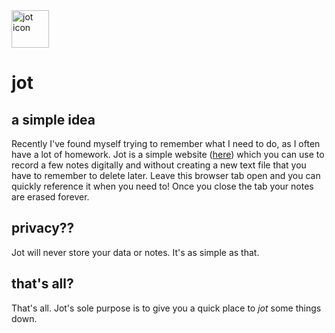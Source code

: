 <img src="https://raw.githubusercontent.com/liamhtml/jot/main/jot.ico" alt="jot icon" width="60px">
<!-- Icon made by Freepik from www.flaticon.com -->
<h1>jot</h1>

<h2>a simple idea</h2>

<p>Recently I've found myself trying to remember what I need to do, as I often have a lot of homework. Jot is a simple website (<a href="https://liamhtml.GitHub.io/jot">here</a>) which you can use to record a few notes digitally and without creating a new text file that you have to remember to delete later. Leave this browser tab open and you can quickly reference it when you need to! Once you close the tab your notes are erased forever.</p>
  
<h2>privacy?? </h2>

<p>Jot will never store your data or notes. It's as simple as that.</p>

<h2>that's all?</h2>

<p>That's all. Jot's sole purpose is to give you a quick place to <em>jot</em> some things down.</p>
